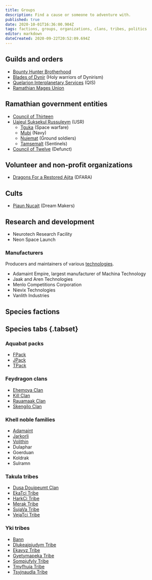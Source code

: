 ```yaml
---
title: Groups
description: Find a cause or someone to adventure with.
published: true
date: 2020-10-01T16:36:00.904Z
tags: factions, groups, organizations, clans, tribes, politics
editor: markdown
dateCreated: 2020-09-22T20:52:09.694Z
---
```


## Guilds and orders

- [Bounty Hunter Brotherhood](/groups/bounty-hunter-brotherhood)
- [Blades of Dynir](/groups/blades-of-dynir) (Holy warriors of Dynirism)
- [Quelarion Interplanetary Services](/groups/quelarion-interplanetary-services) (QIS)
- [Ramathian Mages Union](/groups/ramathian-mages-union)

## Ramathian government entities

- [Council of Thirteen](/groups/council-of-twelve)
- [Uajeul Suksekul Russuleym](/groups/military) (USR)
  - [Tguka](/groups/military-tguka) (Space warfare)
  - [Mubi](/groups/military-mubi) (Navy)
  - [Nujemat](/groups/military-nujemat) (Ground soldiers)
  - [Tamsemalt](/groups/military-tamsemalt) (Sentinels)
- [Council of Twelve](/groups/council-of-twelve) (Defunct)

## Volunteer and non-profit organizations

- [Dragons For a Restored Ajita](/groups/dragons-for-a-restored-ajita) (DFARA)

## Cults

- [Pjaun Nucajt](/groups/pjaun-nucajt) (Dream Makers)

## Research and development

- Neurotech Research Facility
- Neon Space Launch

### Manufacturers

Producers and maintainers of various [technologies](/technologies).

- Adamaint Empire, largest manufacturer of Machina Technology
- Jaak and Aren Technologies
- Menlo Competitions Corporation
- Nievix Technologies
- Vanlith Industries


## Species factions

## Species tabs {.tabset}

### Aquabat packs

- [FPack](/genealogy/fpack)
- [JPack](/genealogy/jpack)
- [TPack](/genealogy/tpack)

### Feydragon clans

- [Ehemoya Clan](/genealogy/ehemoya-clan)
- [Kill Clan](/genealogy/kill-clan)
- [Rauamaak Clan](/genealogy/rauamaak-clan)
- [Skengilo Clan](/genealogy/skengilo-clan)

### Khell noble families

- [Adamaint](/genealogy/adamaint)
- [Jarkorli](/genealogy/jarkorli)
- [Volithin](/genealogy/volithin)
- Dulaphar
- Goerduan
- Koldrak
- Sulramn

### Takula tribes

- [Dusa Doujpeumt Clan](/genealogy/dusa-doujpeumt-clan)
- [EkaTci Tribe](/genealogy/ekatci-tribe)
- [HarkCi Tribe](/genealogy/harkci-tribe)
- [Merak Tribe](/genealogy/merak-tribe)
- [SujaVa Tribe](/genealogy/sujava-tribe)
- [VejaTci Tribe](/genealogy/vejatci-tribe)

### Yki tribes

- [Bann](/genealogy/bann)
- [Dlukeajpjudym Tribe](/genealogy/dlukeajpjudym-tribe)
- [Ekavyz Tribe](/genealogy/ekavyz-tribe)
- [Gyetymapeka Tribe](/genealogy/gyetymapeka-tribe)
- [Sompjufylv Tribe](/genealogy/sompjufylv-tribe)
- [Tmyfhuja Tribe](/genealogy/tmyfhuja-tribe)
- [Tsyjnaudla Tribe](/genealogy/tsyjnaudla-tribe)